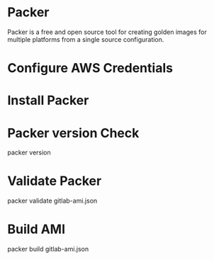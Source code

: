 # Packer
Packer is a free and open source tool for creating golden images for multiple platforms from a single source configuration.

# Configure AWS Credentials

# Install Packer

# Packer version Check
packer version

# Validate Packer
packer validate gitlab-ami.json

# Build AMI
packer build gitlab-ami.json
